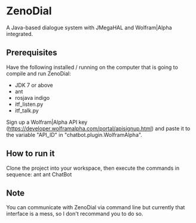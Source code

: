 ZenoDial
========
A Java-based dialogue system with JMegaHAL and Wolfram|Alpha integrated.


Prerequisites
-------------
Have the following installed / running on the computer that is going to compile and run ZenoDial:
- JDK 7 or above
- ant
- rosjava indigo
- itf_listen.py
- itf_talk.py

Sign up a Wolfram|Alpha API key (https://developer.wolframalpha.com/portal/apisignup.html) and paste it to the variable "API_ID" in "chatbot.plugin.WolframAlpha".


How to run it
-------------
Clone the project into your workspace, then execute the commands in sequence:
ant
ant ChatBot


Note
----
You can communicate with ZenoDial via command line but currently that interface is a mess, so I don't recommand you to do so.

